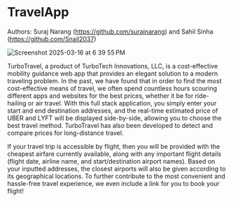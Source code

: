 # TravelApp
Authors: Suraj Narang (https://github.com/surajnarang) and Sahil Sinha (https://github.com/Snail2037)

![Screenshot 2025-03-16 at 6 39 55 PM](https://github.com/user-attachments/assets/ac53a998-4d84-41cc-b53c-a188bf23415c)


TurboTravel, a product of TurboTech Innovations, LLC, is a cost-effective mobility guidance web app that provides an elegant solution to a modern traveling problem. In the past, we have found that in order to find the most cost-effective means of travel, we often spend countless hours scouring different apps and websites for the best prices, whether it be for ride-hailing or air travel. With this full stack application, you simply enter your start and end destination addresses, and the real-time estimated price of UBER and LYFT will be displayed side-by-side, allowing you to choose the best travel method. TurboTravel has also been developed to detect and compare prices for long-distance travel.

If your travel trip is accessible by flight, then you will be provided with the cheapest airfare currently available, along with any important flight details (flight date, airline name, and start/destination airport names). Based on your inputted addresses, the closest airports will also be given according to its geographical locations. To further contribute to the most convenient and hassle-free travel experience, we even include a link for you to book your flight!
